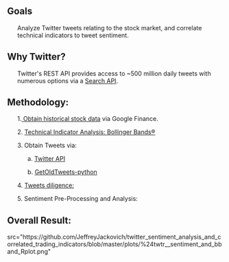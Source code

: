 <h2><strong>Goals</strong></h2> 
<ul>Analyze Twitter tweets relating to the stock market, and correlate technical indicators to tweet sentiment.</ul>


<h2><strong>Why Twitter?</strong></h2> 
<ul>Twitter's REST API provides access to ~500 million daily tweets with numerous options via a 
<a href="https://dev.twitter.com/rest/public/search">Search API</a>.</ul>
 
<h2><strong>Methodology:</strong></h2> 
<ul>1.<a href="https://github.com/JeffreyJackovich/twitter_sentiment_analysis_and_correlated_trading_indicators/blob/master/obtain_historical_stock_data.R"> Obtain historical stock data</a> via Google Finance.</ul>
<ul>2. <a href="https://github.com/JeffreyJackovich/twitter_sentiment_analysis_and_correlated_trading_indicators/blob/master/technical_indicator1__bollinger_band.R">Technical Indicator Analysis: Bollinger Bands®</a></ul>
<ul>3. Obtain Tweets via:</ul>
<ul><ul>  a. <a href="https://github.com/JeffreyJackovich/twitter_sentiment_analysis_and_correlated_trading_indicators/blob/master/obtain_tweets_via_twitterAPI.R">Twitter API</a></ul></ul>

<ul><ul> b. <a href="https://github.com/JeffreyJackovich/twitter_sentiment_analysis_and_correlated_trading_indicators/blob/master/obtain_tweets_via_GetOldTweets-python.py">GetOldTweets-python</a></ul></ul>
<ul>4. <a href="https://github.com/JeffreyJackovich/twitter_sentiment_analysis_and_correlated_trading_indicators/blob/master/historical_tweet_pre-sentiment_diligence.R">Tweets diligence:</a></ul>
<ul>5. Sentiment Pre-Processing and Analysis:</ul>


<h2><strong>Overall Result:</strong></h2> 
<p>src="https://github.com/JeffreyJackovich/twitter_sentiment_analysis_and_correlated_trading_indicators/blob/master/plots/%24twtr__sentiment_and_bband_Rplot.png" </p>
